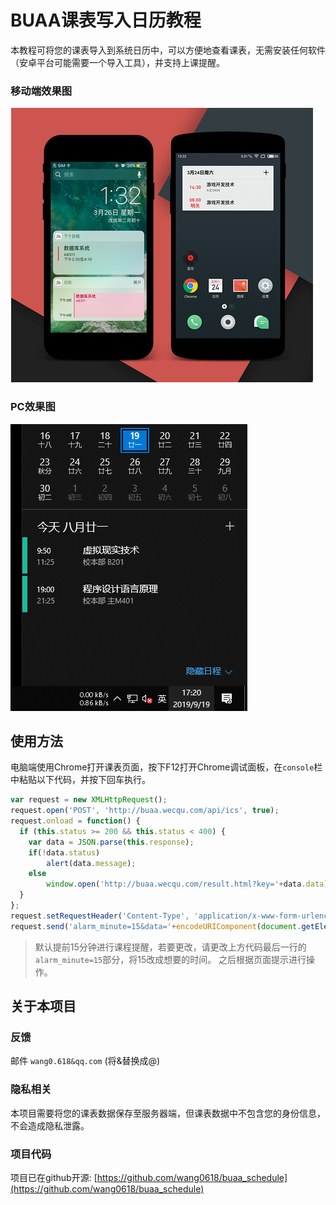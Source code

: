 # BUAA课表写入日历教程
本教程可将您的课表导入到系统日历中，可以方便地查看课表，无需安装任何软件（安卓平台可能需要一个导入工具），并支持上课提醒。

### 移动端效果图
![移动端效果图](./static/classtable.png)
### PC效果图
![Win10效果图](./static/img/win10_4.png)

## 使用方法
电脑端使用Chrome打开课表页面，按下F12打开Chrome调试面板，在`console`栏中粘贴以下代码，并按下回车执行。
```js
var request = new XMLHttpRequest();
request.open('POST', 'http://buaa.wecqu.com/api/ics', true);
request.onload = function() {
  if (this.status >= 200 && this.status < 400) {
    var data = JSON.parse(this.response);
    if(!data.status)
        alert(data.message);
    else
        window.open('http://buaa.wecqu.com/result.html?key='+data.data);
  }
};
request.setRequestHeader('Content-Type', 'application/x-www-form-urlencoded; charset=UTF-8');
request.send('alarm_minute=15&data='+encodeURIComponent(document.getElementsByClassName('Timetable-content')[0].innerHTML));

```
> 默认提前15分钟进行课程提醒，若要更改，请更改上方代码最后一行的`alarm_minute=15`部分，将15改成想要的时间。
之后根据页面提示进行操作。



## 关于本项目
### 反馈
邮件 `wang0.618&qq.com` (将&替换成@)
### 隐私相关
本项目需要将您的课表数据保存至服务器端，但课表数据中不包含您的身份信息，不会造成隐私泄露。
### 项目代码
项目已在github开源: [https://github.com/wang0618/buaa_schedule](https://github.com/wang0618/buaa_schedule)